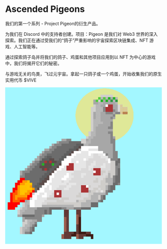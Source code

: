 # Ascended Pigeons

我们的第一个系列 - Project Pigeon的衍生产品。

为我们在 Discord 中的支持者创建。项目：Pigeon 是我们对 Web3 世界的深入探索。我们正在通过受我们的“鸽子”严重影响的宇宙探索区块链集成、NFT 游戏、人工智能等。

通过探索鸽子岛并将我们的鸽子、鸡蛋和其他项目应用到以 NFT 为中心的游戏中，我们将揭开它们的秘密。

与游戏无关的鸟类，飞过元宇宙。拿起一只鸽子或一个鸡蛋，开始收集我们的原生实用代币 $VIVE

![nft](unnamed.png)
